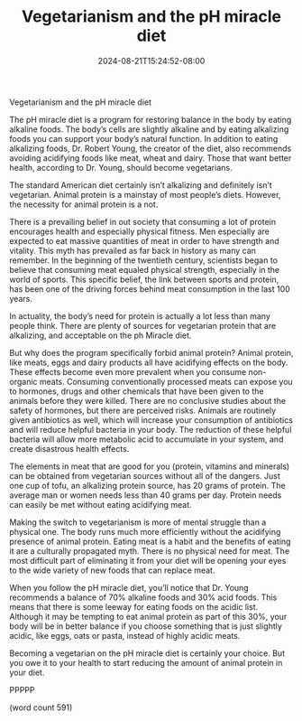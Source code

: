 ﻿---
title: "Vegetarianism and the pH miracle diet"
date: 2024-08-21T15:24:52-08:00
description: "Text Tips for Web Success"
featured_image: "/images/Text.jpg"
tags: ["Text"]
---

Vegetarianism and the pH miracle diet 

The pH miracle diet is a program for restoring balance in the body by eating alkaline foods. The body’s cells are slightly alkaline and by eating alkalizing foods you can support your body’s natural function. In addition to eating alkalizing foods, Dr. Robert Young, the creator of the diet, also recommends avoiding acidifying foods like meat, wheat and dairy. Those that want better health, according to Dr. Young, should become vegetarians.

The standard American diet certainly isn’t alkalizing and definitely isn’t vegetarian. Animal protein is a mainstay of most people’s diets. However, the necessity for animal protein is a not.

There is a prevailing belief in out society that consuming a lot of protein encourages health and especially physical fitness. Men especially are expected to eat massive quantities of meat in order to have strength and vitality. This myth has prevailed as far back in history as many can remember. In the beginning of the twentieth century, scientists began to believe that consuming meat equaled physical strength, especially in the world of sports. This specific belief, the link between sports and protein, has been one of the driving forces behind meat consumption in the last 100 years. 

In actuality, the body’s need for protein is actually a lot less than many people think. There are plenty of sources for vegetarian protein that are alkalizing, and acceptable on the ph Miracle diet. 

But why does the program specifically forbid animal protein? Animal protein, like meats, eggs and dairy products all have acidifying effects on the body. These effects become even more prevalent when you consume non-organic meats. Consuming conventionally processed meats can expose you to hormones, drugs and other chemicals that have been given to the animals before they were killed. There are no conclusive studies about the safety of hormones, but there are perceived risks. Animals are routinely given antibiotics as well, which will increase your consumption of antibiotics and will reduce helpful bacteria in your body. The reduction of these helpful bacteria will allow more metabolic acid to accumulate in your system, and create disastrous health effects.

The elements in meat that are good for you (protein, vitamins and minerals) can be obtained from vegetarian sources without all of the dangers. Just one cup of tofu, an alkalizing protein source, has 20 grams of protein. The average man or women needs less than 40 grams per day. Protein needs can easily be met without eating acidifying meat.

Making the switch to vegetarianism is more of mental struggle than a physical one. The body runs much more efficiently without the acidifying presence of animal protein. Eating meat is a habit and the benefits of eating it are a culturally propagated myth. There is no physical need for meat. The most difficult part of eliminating it from your diet will be opening your eyes to the wide variety of new foods that can replace meat.

When you follow the pH miracle diet, you’ll notice that Dr. Young recommends a balance of 70% alkaline foods and 30% acid foods. This means that there is some leeway for eating foods on the acidic list. Although it may be tempting to eat animal protein as part of this 30%, your body will be in better balance if you choose something that is just slightly acidic, like eggs, oats or pasta, instead of highly acidic meats.

Becoming a vegetarian on the pH miracle diet is certainly your choice. But you owe it to your health to start reducing the amount of  animal protein in your diet. 

PPPPP

(word count 591)
